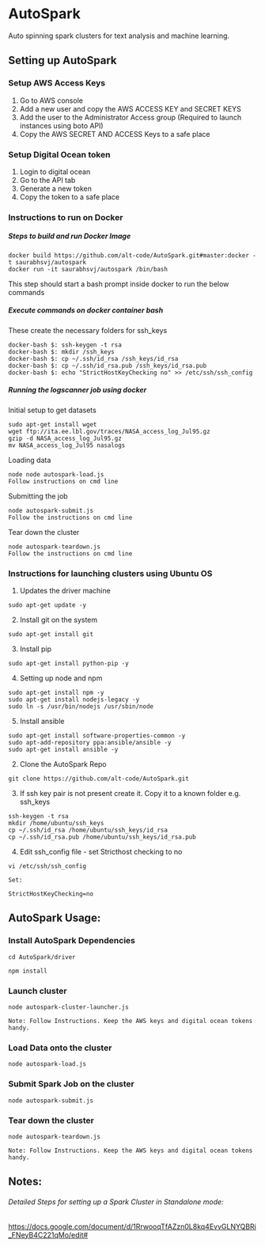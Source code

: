 # AutoSpark

Auto spinning spark clusters for text analysis and machine learning.

## Setting up AutoSpark

### Setup AWS Access Keys
1. Go to AWS console
2. Add a new user and copy the AWS ACCESS KEY and SECRET KEYS
3. Add the user to the Administrator Access group (Required to launch instances using boto API)
4. Copy the AWS SECRET AND ACCESS Keys to a safe place

### Setup Digital Ocean token
1. Login to digital ocean
2. Go to the API tab
3. Generate a new token
4. Copy the token to a safe place

### Instructions to run on Docker

##### Steps to build and run Docker Image

```
docker build https://github.com/alt-code/AutoSpark.git#master:docker -t saurabhsvj/autospark
docker run -it saurabhsvj/autospark /bin/bash
```
This step should start a bash prompt inside docker to run the below commands

##### Execute commands on docker container bash
These create the necessary folders for ssh_keys
```
docker-bash $: ssh-keygen -t rsa
docker-bash $: mkdir /ssh_keys
docker-bash $: cp ~/.ssh/id_rsa /ssh_keys/id_rsa
docker-bash $: cp ~/.ssh/id_rsa.pub /ssh_keys/id_rsa.pub
docker-bash $: echo "StrictHostKeyChecking no" >> /etc/ssh/ssh_config
```

##### Running the logscanner job using docker

Initial setup to get datasets
```
sudo apt-get install wget
wget ftp://ita.ee.lbl.gov/traces/NASA_access_log_Jul95.gz
gzip -d NASA_access_log_Jul95.gz
mv NASA_access_log_Jul95 nasalogs
```

Loading data
```
node node autospark-load.js
Follow instructions on cmd line
```

Submitting the job
```
node autospark-submit.js
Follow the instructions on cmd line
```

Tear down the cluster
```
node autospark-teardown.js
Follow the instructions on cmd line
```


### Instructions for launching clusters using Ubuntu OS

1. Updates the driver machine
```
sudo apt-get update -y
```

2. Install git on the system
```
sudo apt-get install git
```

3. Install pip
```
sudo apt-get install python-pip -y
```

4. Setting up node and npm
```
sudo apt-get install npm -y
sudo apt-get install nodejs-legacy -y
sudo ln -s /usr/bin/nodejs /usr/sbin/node
```

5. Install ansible
```
sudo apt-get install software-properties-common -y
sudo apt-add-repository ppa:ansible/ansible -y
sudo apt-get install ansible -y
```

2. Clone the AutoSpark Repo
```
git clone https://github.com/alt-code/AutoSpark.git
```

3. If ssh key pair is not present create it. Copy it to a known folder e.g. ssh_keys
```
ssh-keygen -t rsa
mkdir /home/ubuntu/ssh_keys
cp ~/.ssh/id_rsa /home/ubuntu/ssh_keys/id_rsa
cp ~/.ssh/id_rsa.pub /home/ubuntu/ssh_keys/id_rsa.pub
```
4. Edit ssh_config file - set Stricthost checking to no
```
vi /etc/ssh/ssh_config

Set: 

StrictHostKeyChecking=no
```

## AutoSpark Usage:

### Install AutoSpark Dependencies

```
cd AutoSpark/driver

npm install

```

### Launch cluster
```
node autospark-cluster-launcher.js

Note: Follow Instructions. Keep the AWS keys and digital ocean tokens handy.
```

### Load Data onto the cluster
```
node autospark-load.js

```

### Submit Spark Job on the cluster
```
node autospark-submit.js

```

### Tear down the cluster
```
node autospark-teardown.js

Note: Follow Instructions. Keep the AWS keys and digital ocean tokens handy.
```


## Notes:
###### Detailed Steps for setting up a Spark Cluster in Standalone mode:

https://docs.google.com/document/d/1RrwooqTfAZzn0L8kq4EvvGLNYQBRi_FNeyB4C221qMo/edit#
